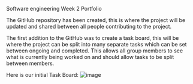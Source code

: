 Software engineering Week 2 Portfolio

The GitHub repository has been created, this is where the project will be updated and shared between all people contributing to the project. 

The first addition to the GitHub was to create a task board, this will be where the project can be split into many separate tasks which can be set between ongoing and completed. This allows all group members to see what is currently being worked on and should allow tasks to be split between members. 

Here is our initial Task Board: 
![image](https://github.com/minimkrr/Portfilio_Software_Engineering/assets/123738415/e85a697b-0df4-49e2-9ab4-69f36896b943)
